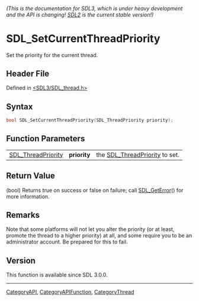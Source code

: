 ###### (This is the documentation for SDL3, which is under heavy development and the API is changing! [SDL2](https://wiki.libsdl.org/SDL2/) is the current stable version!)
# SDL_SetCurrentThreadPriority

Set the priority for the current thread.

## Header File

Defined in [<SDL3/SDL_thread.h>](https://github.com/libsdl-org/SDL/blob/main/include/SDL3/SDL_thread.h)

## Syntax

```c
bool SDL_SetCurrentThreadPriority(SDL_ThreadPriority priority);
```

## Function Parameters

|                                          |              |                                                      |
| ---------------------------------------- | ------------ | ---------------------------------------------------- |
| [SDL_ThreadPriority](SDL_ThreadPriority) | **priority** | the [SDL_ThreadPriority](SDL_ThreadPriority) to set. |

## Return Value

(bool) Returns true on success or false on failure; call
[SDL_GetError](SDL_GetError)() for more information.

## Remarks

Note that some platforms will not let you alter the priority (or at least,
promote the thread to a higher priority) at all, and some require you to be
an administrator account. Be prepared for this to fail.

## Version

This function is available since SDL 3.0.0.

----
[CategoryAPI](CategoryAPI), [CategoryAPIFunction](CategoryAPIFunction), [CategoryThread](CategoryThread)

